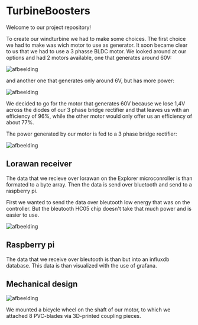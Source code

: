 # TurbineBoosters
Welcome to our project repository!

To create our windturbine we had to make some choices. The first choice we had to make was wich motor to use as generator.
It soon became clear to us that we had to use a 3 phasse BLDC motor.
We looked around at our options and had 2 motors available, one that generates around 60V:

![afbeelding](https://user-images.githubusercontent.com/71695433/116680587-21b65a80-a9ac-11eb-83ad-507638dc10e1.png)

and another one that generates only around 6V, but has more power:

![afbeelding](https://user-images.githubusercontent.com/71695433/116680641-3397fd80-a9ac-11eb-85da-1a268e85886c.png)

We decided to go for the motor that generates 60V because we lose 1,4V across the diodes of our 3 phase bridge rectifier and that leaves us with an efficiency of 96%, while the other motor would only offer us an efficiency of about 77%.

The power generated by our motor is fed to a 3 phase bridge rectifier:

![afbeelding](https://user-images.githubusercontent.com/71695433/116681864-cedda280-a9ad-11eb-8af5-de38272dbf09.png)

## Lorawan receiver 

The data that we recieve over lorawan on the Explorer microconroller is than formated to a byte array. Then the data is send over bluetooth and send to a raspberry pi.

First we wanted to send the data over bleutooth low energy that was on the controller. But the bleutooth HC05 chip doesn't take that much power and is easier to use. 

![afbeelding](https://user-images.githubusercontent.com/71642918/117444555-eda5e100-af39-11eb-9775-9940873c95af.png)

## Raspberry pi

The data that we receive over bleutooth is than but into an influxdb database. This data is than visualized with the use of grafana.

## Mechanical design

![afbeelding](https://user-images.githubusercontent.com/71695433/117445889-96087500-af3b-11eb-8d13-f27b62f94ad6.png)

We mounted a bicycle wheel on the shaft of our motor, to which we attached 8 PVC-blades via 3D-printed coupling pieces.